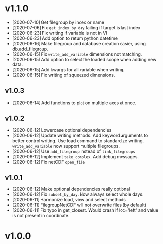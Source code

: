 # v1.1.0

- [2020-07-10] Get filegroup by index or name
- [2020-07-06] Fix `get_index_by_day` failing if target is last index
- [2020-06-23] Fix writing if variable is not in VI
- [2020-06-23] Add option to return python datetime
- [2020-06-16] Make filegroup and database creation easier, using db.add_filegroup.
- [2020-06-15] Fix `write_add_variable` dimensions not matching.
- [2020-06-15] Add option to select the loaded scope when adding new data.
- [2020-06-15] Add kwargs for all variable when writing.
- [2020-06-15] Fix writing of squeezed dimensions.

## v1.0.3

- [2020-06-14] Add functions to plot on multiple axes at once.

## v1.0.2

- [2020-06-12] Lowercase optional dependencies
- [2020-06-12] Update writing methods. Add keyword arguments to better control writing.
  Use load command to standardize writing.
  `write_add_variable` now support multiple filegroups.
- [2020-06-12] Use `add_filegroup` instead of `link_filegroups`
- [2020-06-12] Implement `take_complex`. Add debug messages.
- [2020-06-12] Fix netCDF `open_file`

## v1.0.1

- [2020-06-12] Make optional dependencies really optional
- [2020-06-12] Fix `subset_by_day`. Now always select whole days.
- [2020-06-11] Harmonize load, view and select methods
- [2020-06-11] FilegroupNetCDF will not overwrite files (by default)
- [2020-06-11] Fix typo in get_closest. Would crash if loc='left' and value is not present in coordinate.

# v1.0.0
